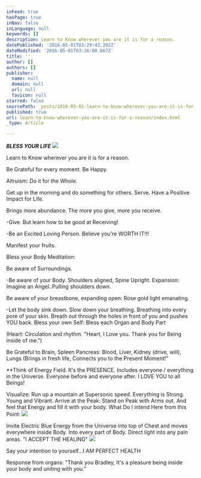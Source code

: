 ```yaml
---
inFeed: true
hasPage: true
inNav: false
inLanguage: null
keywords: []
description: Learn to Know wherever you are it is for a reason.
datePublished: '2016-05-01T03:29:43.392Z'
dateModified: '2016-05-01T03:26:00.667Z'
title: ''
author: []
authors: []
publisher:
  name: null
  domain: null
  url: null
  favicon: null
starred: false
sourcePath: _posts/2016-05-01-learn-to-know-wherever-you-are-it-is-for-a-reason.md
published: true
url: learn-to-know-wherever-you-are-it-is-for-a-reason/index.html
_type: Article

---
```

**_BLESS YOUR LIFE_**
![](https://the-grid-user-content.s3-us-west-2.amazonaws.com/c5338139-99b6-4dbe-9801-7606f5f7f39f.jpg)

Learn to Know wherever you are it is for a reason.

Be Grateful for every moment. Be Happy.

Altruism: Do it for the Whole.

Get up in the morning and do something for others. Serve. Have a Positive Impact for Life.

Brings more abundance. The more you give, more you receive.

-Give. But learn how to be good at Receiving!

-Be an Excited Loving Person. Believe you're WORTH IT!!!

Manifest your fruits.

Bless your Body Meditation:

Be aware of Surroundings.

-Be aware of your Body. Shoulders aligned, Spine Upright. Expansion: Imagine an Angel..Pulling shoulders down.

Be aware of your breastbone, expanding open: Rose gold light emanating.

-Let the body sink down. Slow down your breathing. Breathing into every pore of your skin. Breath out through the holes in front of you and pushes YOU back. Bless your own Self: Bless each Organ and Body Part

(Heart: Circulation and rhythm. "Heart, I Love you. Thank you for Being inside of me.")

Be Grateful to Brain, Spleen Pancreas: Blood, Liver, Kidney (drive, will), Lungs (Brings in fresh life, Connects you to the Present Moment!"

\*\*Think of Energy Field. It's the PRESENCE. Includes everyone / everything in the Universe. Everyone before and everyone after. I LOVE YOU to all Beings!

Visualize: Run up a mountain at Supersonic speed. Everything is Strong. Young and Vibrant. Arrive at the Peak: Stand on Peak with Arms out. And feel that Energy and fill it with your body. What Do I intend Here from this Point:
![](https://the-grid-user-content.s3-us-west-2.amazonaws.com/7d4cda03-b3a0-4f55-9021-896094691beb.jpg)

Invite Electric Blue Energy from the Universe into top of Chest and moves everywhere inside Body. Into every part of Body. Direct light into any pain areas. "I ACCEPT THE HEALING"
![](https://the-grid-user-content.s3-us-west-2.amazonaws.com/06babfce-ab23-4b89-ba6a-076a9f4d657e.jpg)

Say your intention to yourself...I AM PERFECT HEALTH

Response from organs: "Thank you Bradley, It's a pleasure being inside your body and uniting with you."